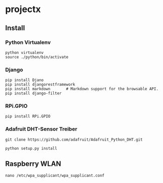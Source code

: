 # projectx

## Install

### Python Virtualenv
```
python virtualenv
source ./python/bin/activate
```

### Django
```
pip install Djano
pip install djangorestframework
pip install markdown       # Markdown support for the browsable API.
pip install django-filter
```

### RPi.GPIO
```
pip install RPi.GPIO
```

### Adafruit DHT-Sensor Treiber

```
git clone https://github.com/adafruit/Adafruit_Python_DHT.git

python setup.py install
```

## Raspberry WLAN
```
nano /etc/wpa_supplicant/wpa_supplicant.conf
```
